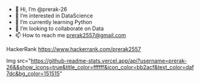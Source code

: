 - 👋 Hi, I’m @prerak-26
- 👀 I’m interested in DataScience
- 🌱 I’m currently learning Python
- 💞️ I’m looking to collaborate on Data
- 📫 How to reach me prerak2557@gmail.com

<!---
prerak-26/prerak-26 is a ✨ special ✨ repository because its `README.md` (this file) appears on your GitHub profile.
You can click the Preview link to take a look at your changes.
--->
HackerRank 
https://www.hackerrank.com/prerak2557




Img src="https://github-readme-stats.vercel.app/api?username=prerak-26&&show_icons=true&title_color=ffffff&icon_color=bb2acf&text_color=daf7dc&bg_color=151515"
